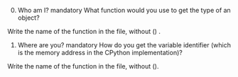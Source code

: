 0. Who am I?
mandatory
What function would you use to get the type of an object?

Write the name of the function in the file, without ()
.

1. Where are you?
mandatory
How do you get the variable identifier (which is the memory address in the CPython implementation)?

Write the name of the function in the file, without ().
